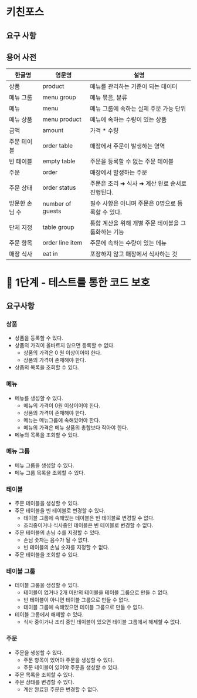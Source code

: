 # 키친포스

## 요구 사항

## 용어 사전

| 한글명 | 영문명 | 설명 |
| --- | --- | --- |
| 상품 | product | 메뉴를 관리하는 기준이 되는 데이터 |
| 메뉴 그룹 | menu group | 메뉴 묶음, 분류 |
| 메뉴 | menu | 메뉴 그룹에 속하는 실제 주문 가능 단위 |
| 메뉴 상품 | menu product | 메뉴에 속하는 수량이 있는 상품 |
| 금액 | amount | 가격 * 수량 |
| 주문 테이블 | order table | 매장에서 주문이 발생하는 영역 |
| 빈 테이블 | empty table | 주문을 등록할 수 없는 주문 테이블 |
| 주문 | order | 매장에서 발생하는 주문 |
| 주문 상태 | order status | 주문은 조리 ➜ 식사 ➜ 계산 완료 순서로 진행된다. |
| 방문한 손님 수 | number of guests | 필수 사항은 아니며 주문은 0명으로 등록할 수 있다. |
| 단체 지정 | table group | 통합 계산을 위해 개별 주문 테이블을 그룹화하는 기능 |
| 주문 항목 | order line item | 주문에 속하는 수량이 있는 메뉴 |
| 매장 식사 | eat in | 포장하지 않고 매장에서 식사하는 것 |

# 🚀 1단계 - 테스트를 통한 코드 보호
## 요구사항
### 상품
* 상품을 등록할 수 있다.
* 상품의 가격이 올바르지 않으면 등록할 수 없다.
    * 상품의 가격은 0 원 이상이어야 한다.
    * 상품의 가격이 존재해야 한다. 
* 상품의 목록을 조회할 수 있다.

### 메뉴
* 메뉴를 생성할 수 있다. 
    * 메뉴의 가격이 0원 이상이어야 한다. 
    * 상품의 가격이 존재해야 한다.
    * 메뉴는 메뉴그룹에 속해있어야 한다.
    * 메뉴의 가격은 메뉴 상품의 총합보다 작아야 한다. 
* 메뉴의 목록을 조회할 수 있다. 

### 메뉴 그룹
* 메뉴 그룹을 생성할 수 있다.
* 메뉴 그룹 목록을 조회할 수 있다.

### 테이블 
* 주문 테이블을 생성할 수 있다.
* 주문 테이블을 빈 테이블로 변경할 수 있다. 
    * 테이블 그룹에 속해있는 테이블은 빈 테이블로 변경할 수 없다.
    * 조리중이거나 식사중인 테이블은 빈 테이블로 변경할 수 없다.
* 주문 테이블의 손님 수를 지정할 수 있다.
    * 손님 숫자는 음수가 될 수 없다.
    * 빈 테이블의 손님 숫자를 지정할 수 없다.
* 주문 테이블을 조회할 수 있다. 

### 테이블 그룹 
* 테이블 그룹을 생성할 수 있다.
    * 테이블이 없거나 2개 미만의 테이블을 테이블 그룹으로 만들 수 없다.
    * 빈 테이블이 아니면 테이블 그룹으로 만들 수 없다.
    * 테이블 그룹에 속해있으면 테이블 그룹으로 만들 수 없다.
* 테이블 그룹에서 해제할 수 있다. 
    * 식사 중이거나 조리 중인 테이블이 있으면 테이블 그룹에서 해제할 수 없다. 

### 주문
* 주문을 생성할 수 있다.
    * 주문 항목이 있어야 주문을 생성할 수 있다.
    * 주문 테이블이 있어야 주문을 생성할 수 있다. 
* 주문 목록을 조회할 수 있다.
* 주문 상태를 변경할 수 있다.
    * 계산 완료된 주문은 변경할 수 없다.
